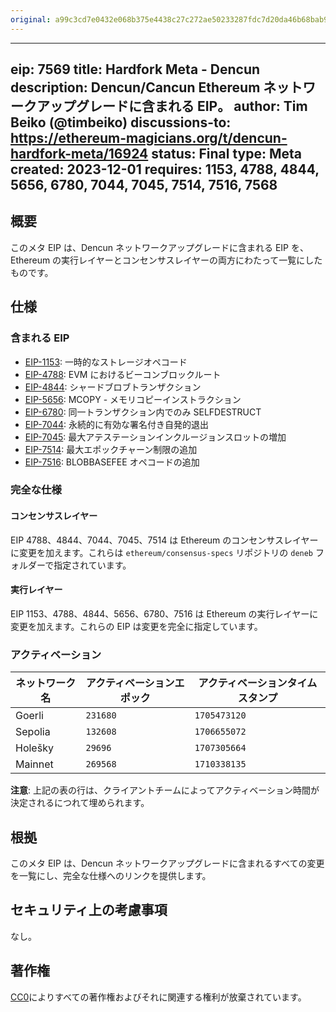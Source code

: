```yaml
---
original: a99c3cd7e0432e068b375e4438c27c272ae50233287fdc7d20da46b68bab9199
---
```


---
eip: 7569
title: Hardfork Meta - Dencun
description: Dencun/Cancun Ethereum ネットワークアップグレードに含まれる EIP。
author: Tim Beiko (@timbeiko)
discussions-to: https://ethereum-magicians.org/t/dencun-hardfork-meta/16924
status: Final
type: Meta
created: 2023-12-01
requires: 1153, 4788, 4844, 5656, 6780, 7044, 7045, 7514, 7516, 7568
---

## 概要

このメタ EIP は、Dencun ネットワークアップグレードに含まれる EIP を、Ethereum の実行レイヤーとコンセンサスレイヤーの両方にわたって一覧にしたものです。

## 仕様

### 含まれる EIP

* [EIP-1153](./eip-1153.md): 一時的なストレージオペコード
* [EIP-4788](./eip-4788.md): EVM におけるビーコンブロックルート
* [EIP-4844](./eip-4844.md): シャードブロブトランザクション
* [EIP-5656](./eip-5656.md): MCOPY - メモリコピーインストラクション
* [EIP-6780](./eip-6780.md): 同一トランザクション内でのみ SELFDESTRUCT
* [EIP-7044](./eip-7044.md): 永続的に有効な署名付き自発的退出
* [EIP-7045](./eip-7045.md): 最大アテステーションインクルージョンスロットの増加
* [EIP-7514](./eip-7514.md): 最大エポックチャーン制限の追加
* [EIP-7516](./eip-7516.md): BLOBBASEFEE オペコードの追加

### 完全な仕様

#### コンセンサスレイヤー

EIP 4788、4844、7044、7045、7514 は Ethereum のコンセンサスレイヤーに変更を加えます。これらは `ethereum/consensus-specs` リポジトリの `deneb` フォルダーで指定されています。

#### 実行レイヤー

EIP 1153、4788、4844、5656、6780、7516 は Ethereum の実行レイヤーに変更を加えます。これらの EIP は変更を完全に指定しています。

### アクティベーション

| ネットワーク名 | アクティベーションエポック | アクティベーションタイムスタンプ |
|------------------|------------------|----------------------|
| Goerli           |    `231680`      |    `1705473120`      |
| Sepolia          |    `132608`      |    `1706655072`      |
| Holešky          |    `29696`       |    `1707305664`      |
| Mainnet          |    `269568`      |    `1710338135`      |

**注意**: 上記の表の行は、クライアントチームによってアクティベーション時間が決定されるにつれて埋められます。

## 根拠

このメタ EIP は、Dencun ネットワークアップグレードに含まれるすべての変更を一覧にし、完全な仕様へのリンクを提供します。

## セキュリティ上の考慮事項

なし。

## 著作権

[CC0](../LICENSE.md)によりすべての著作権およびそれに関連する権利が放棄されています。